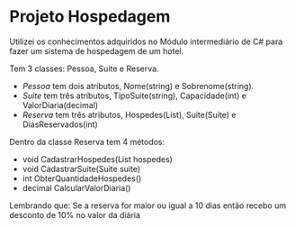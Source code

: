 # Projeto Hospedagem
  Utilizei os conhecimentos adquiridos no Módulo intermediário de C# para fazer um sistema de hospedagem de um hotel.  

  Tem 3 classes: Pessoa, Suite e Reserva.

  - *Pessoa* tem dois atributos, Nome(string) e Sobrenome(string).
  - *Suite* tem três atributos, TipoSuite(string), Capacidade(int) e ValorDiaria(decimal)
  - *Reserva* tem três atributos, Hospedes(List<Pessoa>), Suite(Suite) e DiasReservados(int) 

  Dentro da classe Reserva tem 4 métodos:
  - void CadastrarHospedes(List<Pessoa> hospedes)
  - void CadastrarSuite(Suite suite)
  - int ObterQuantidadeHospedes()
  - decimal CalcularValorDiaria()
  
  Lembrando que: Se a reserva for maior ou igual a 10 dias então recebo um desconto de 10% no valor da diária

  
